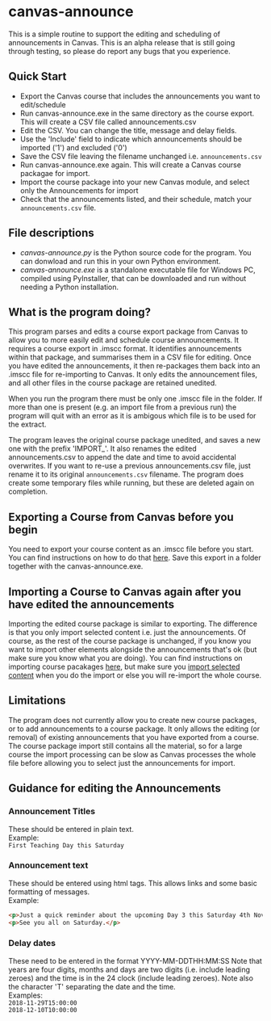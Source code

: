 # canvas-announce
This is a simple routine to support the editing and scheduling of announcements in Canvas. This is an alpha release that is still going through testing, so please do report any bugs that you experience.

## Quick Start
* Export the Canvas course that includes the announcements you want to edit/schedule
* Run canvas-announce.exe in the same directory as the course export. This will create a CSV file called announcements.csv
* Edit the CSV. You can change the title, message and delay fields.
* Use the 'Include' field to indicate which announcements should be imported ('1') and excluded ('0')
* Save the CSV file leaving the filename unchanged i.e. ```announcements.csv```
* Run canvas-announce.exe again. This will create a Canvas course packagae for import.
* Import the course package into your new Canvas module, and select only the Announcements for import
* Check that the announcements listed, and their schedule, match your ```announcements.csv``` file.  

## File descriptions  
* *canvas-announce.py* is the Python source code for the program. You can donwload and run this in your own Python environment.  
* *canvas-announce.exe* is a standalone executable file for Windows PC, compiled using PyInstaller, that can be downloaded and run without needing a Python installation.  

## What is the program doing?
This program parses and edits a course export package from Canvas to allow you to more easily edit and schedule course announcements. It requires a course export in .imscc format. It identifies announcements within that package, and summarises them in a CSV file for editing. Once you have edited the announcements, it then re-packages them back into an .imscc file for re-importing to Canvas. It only edits the announcement files, and all other files in the course package are retained unedited.  

When you run the program there must be only one .imscc file in the folder.  If more than one is present (e.g. an import file from a previous run) the program will quit with an error as it is ambigous which file is to be used for the extract.  

The program leaves the original course package unedited, and saves a new one with the prefix 'IMPORT_'. It also renames the edited announcements.csv to append the date and time to avoid accidental overwrites.  If you want to re-use a previous announcements.csv file, just rename it to its original ```announcements.csv``` filename. The program does create some temporary files while running, but these are deleted again on completion.  

## Exporting a Course from Canvas before you begin
You need to export your course content as an .imscc file before you start.  You can find instructions on how to do that [here](https://community.canvaslms.com/docs/DOC-12785-415241323). Save this export in a folder together with the canvas-announce.exe.  

## Importing a Course to Canvas again after you have edited the announcements
Importing the edited course package is similar to exporting.  The difference is that you only import selected content i.e. just the announcements. Of course, as the rest of the course package is unchanged, if you know you want to import other elements alongside the announcements that's ok (but make sure you know what you are doing).  You can find instructions on importing course pacakages [here](https://community.canvaslms.com/docs/DOC-10713-67952724501), but make sure you [import selected content](https://community.canvaslms.com/docs/DOC-13101-4152497985) when you do the import or else you will re-import the whole course. 

## Limitations
The program does not currently allow you to create new course packages, or to add announcements to a course package.  It only allows the editing (or removal) of existing announcements that you have exported from a course. The course package import still contains all the material, so for a large course the import processing can be slow as Canvas processes the whole file before allowing you to select just the announcements for import.

## Guidance for editing the Announcements
### Announcement Titles
These should be entered in plain text.  
Example:  
```First Teaching Day this Saturday```
### Announcement text
These should be entered using html tags.  This allows links and some basic formatting of messages.  
Example:  
```html
<p>Just a quick reminder about the upcoming Day 3 this Saturday 4th November. We will begin at 10:15am as usual in 2Y5.</p>
<p>See you all on Saturday.</p>
```
### Delay dates
These need to be entered in the format YYYY-MM-DDTHH:MM:SS
Note that years are four digits, months and days are two digits (i.e. include leading zeroes) and the time is in the 24 clock (include leading zeroes). Note also the character 'T' separating the date and the time.  
Examples:  
```2018-11-29T15:00:00```  
```2018-12-10T10:00:00```

